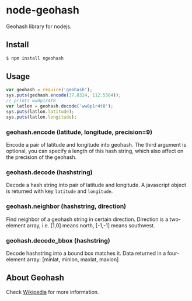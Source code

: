 node-geohash
============

Geohash library for nodejs.

Install
-------
```bash
$ npm install ngeohash
```

Usage
-------
```js
var geohash = require('geohash');
sys.puts(geohash.encode(37.8324, 112.5584));
// prints ww8p1r4t8
var latlon = geohash.decode('ww8p1r4t8');
sys.puts(latlon.latitude);
sys.puts(latlon.longitude);
```

### geohash.encode (latitude, longitude, precision=9)

Encode a pair of latitude and longitude into geohash. The third argument is
optional, you can specify a length of this hash string, which also affect on
the precision of the geohash.

### geohash.decode (hashstring)

Decode a hash string into pair of latitude and longitude. A javascript object
is returned with key `latitude` and `longitude`.

### geohash.neighbor (hashstring, direction)

Find neighbor of a geohash string in certain direction. Direction is a 
two-element array, i.e. [1,0] means north, [-1,-1] means southwest.

### geohash.decode_bbox (hashstring)

Decode hashstring into a bound box matches it. Data returned in a four-element
array: [minlat, minlon, maxlat, maxlon]

About Geohash
-------------

Check [Wikipedia](http://en.wikipedia.org/wiki/Geohash "Wiki page for geohash")
for more information.
    

